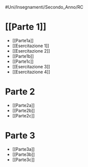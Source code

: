 #Uni/Insegnamenti/Secondo_Anno/RC
# [[Parte 1]]
- [[Parte1a]]
- [[Esercitazione 1]]
- [[Esercitazione 2]]
- [[Parte1b]]
- [[Parte1c]]
- [[Esercitazione 3]]
- [[Esercitazione 4]]
# Parte 2
- [[Parte2a]]
- [[Parte2b]]
- [[Parte2c]]
# Parte 3
- [[Parte3a]]
- [[Parte3b]]
- [[Parte3c]]

